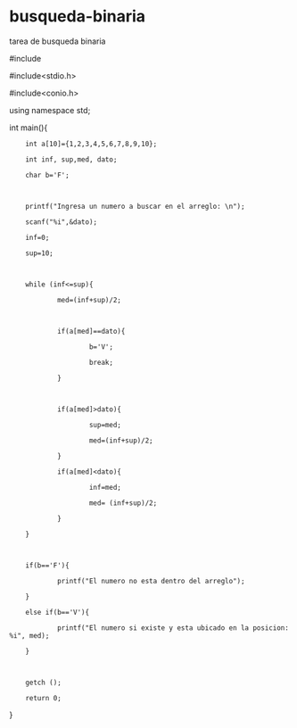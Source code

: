 # busqueda-binaria
tarea de busqueda binaria

#include<iostream>

#include<stdio.h>

#include<conio.h>



using namespace std;



int main(){

        

        int a[10]={1,2,3,4,5,6,7,8,9,10};

        int inf, sup,med, dato;

        char b='F';

        

        printf("Ingresa un numero a buscar en el arreglo: \n");

        scanf("%i",&dato);

        inf=0;

        sup=10;

        

        while (inf<=sup){

                med=(inf+sup)/2;

                

                if(a[med]==dato){

                        b='V';

                        break;

                }

                

                if(a[med]>dato){

                        sup=med;

                        med=(inf+sup)/2;

                }

                if(a[med]<dato){

                        inf=med;

                        med= (inf+sup)/2;

                }

        }        

        

        if(b=='F'){

                printf("El numero no esta dentro del arreglo");

        }

        else if(b=='V'){

                printf("El numero si existe y esta ubicado en la posicion: %i", med);

        }

        

        getch ();

        return 0;

}
